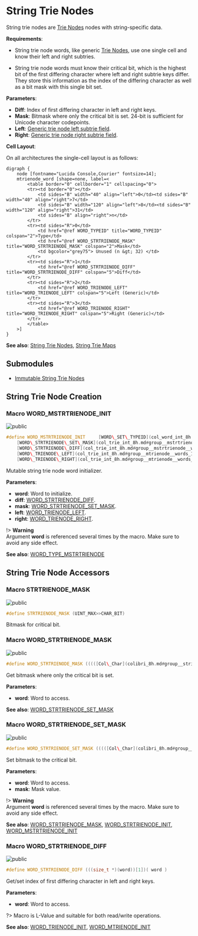 <a id="group__mstrtrienode__words"></a>
# String Trie Nodes



String trie nodes are [Trie Nodes](group__mtrienode__words.md#group__mtrienode__words) nodes with string-specific data.






**Requirements**:


* String trie node words, like generic [Trie Nodes](group__mtrienode__words.md#group__mtrienode__words), use one single cell and know their left and right subtries.

* String trie node words must know their critical bit, which is the highest bit of the first differing character where left and right subtrie keys differ. They store this information as the index of the differing character as well as a bit mask with this single bit set.


**Parameters**:

* **Diff**: Index of first differing character in left and right keys.
* **Mask**: Bitmask where only the critical bit is set. 24-bit is sufficient for Unicode character codepoints.
* **Left**: [Generic trie node left subtrie field](col_trie_int_8h.md#group__mtrienode__words_1ga96a098f14e33a0759a9962e567084a0a).
* **Right**: [Generic trie node right subtrie field](col_trie_int_8h.md#group__mtrienode__words_1gaf58f69b75b276cb0b1dbdc54e94e31ad).


**Cell Layout**:

On all architectures the single-cell layout is as follows:


    digraph {
        node [fontname="Lucida Console,Courier" fontsize=14];
        mtrienode_word [shape=none, label=<
            <table border="0" cellborder="1" cellspacing="0">
            <tr><td border="0"></td>
                <td sides="B" width="40" align="left">0</td><td sides="B" width="40" align="right">7</td>
                <td sides="B" width="120" align="left">8</td><td sides="B" width="120" align="right">31</td>
                <td sides="B" align="right">n</td>
            </tr>
            <tr><td sides="R">0</td>
                <td href="@ref WORD_TYPEID" title="WORD_TYPEID" colspan="2">Type</td>
                <td href="@ref WORD_STRTRIENODE_MASK" title="WORD_STRTRIENODE_MASK" colspan="2">Mask</td>
                <td bgcolor="grey75"> Unused (n &gt; 32) </td>
            </tr>
            <tr><td sides="R">1</td>
                <td href="@ref WORD_STRTRIENODE_DIFF" title="WORD_STRTRIENODE_DIFF" colspan="5">Diff</td>
            </tr>
            <tr><td sides="R">2</td>
                <td href="@ref WORD_TRIENODE_LEFT" title="WORD_TRIENODE_LEFT" colspan="5">Left (Generic)</td>
            </tr>
            <tr><td sides="R">3</td>
                <td href="@ref WORD_TRIENODE_RIGHT" title="WORD_TRIENODE_RIGHT" colspan="5">Right (Generic)</td>
            </tr>
            </table>
        >]
    }
    









**See also**: [String Trie Nodes](group__mstrtrienode__words.md#group__mstrtrienode__words), [String Trie Maps](group__strtriemap__words.md#group__strtriemap__words)

## Submodules

* [Immutable String Trie Nodes](group__strtrienode__words.md#group__strtrienode__words)

## String Trie Node Creation

<a id="group__mstrtrienode__words_1gadb6e244e2369d6711272317f897e0418"></a>
### Macro WORD\_MSTRTRIENODE\_INIT

![][public]

```cpp
#define WORD_MSTRTRIENODE_INIT     [WORD\_SET\_TYPEID](col_word_int_8h.md#group__predefined__words_1ga52822cf424704829e60b112fe03614b6)((word), [WORD\_TYPE\_MSTRTRIENODE](col_word_int_8h.md#group__words_1ga82e8b6ff4abcd49f5ffa67cc45b17358)); \
    [WORD\_STRTRIENODE\_SET\_MASK](col_trie_int_8h.md#group__mstrtrienode__words_1ga8a91d66561940fb9ee33506dec11f4b8)((word), (mask)); \
    [WORD\_STRTRIENODE\_DIFF](col_trie_int_8h.md#group__mstrtrienode__words_1ga0b7f928792baf650225912ff4f126815)(word) = (diff); \
    [WORD\_TRIENODE\_LEFT](col_trie_int_8h.md#group__mtrienode__words_1ga96a098f14e33a0759a9962e567084a0a)(word) = (left); \
    [WORD\_TRIENODE\_RIGHT](col_trie_int_8h.md#group__mtrienode__words_1gaf58f69b75b276cb0b1dbdc54e94e31ad)(word) = (right);( word ,diff ,mask ,left ,right )
```

Mutable string trie node word initializer.

**Parameters**:

* **word**: Word to initialize.
* **diff**: [WORD\_STRTRIENODE\_DIFF](col_trie_int_8h.md#group__mstrtrienode__words_1ga0b7f928792baf650225912ff4f126815).
* **mask**: [WORD\_STRTRIENODE\_SET\_MASK](col_trie_int_8h.md#group__mstrtrienode__words_1ga8a91d66561940fb9ee33506dec11f4b8).
* **left**: [WORD\_TRIENODE\_LEFT](col_trie_int_8h.md#group__mtrienode__words_1ga96a098f14e33a0759a9962e567084a0a).
* **right**: [WORD\_TRIENODE\_RIGHT](col_trie_int_8h.md#group__mtrienode__words_1gaf58f69b75b276cb0b1dbdc54e94e31ad).


!> **Warning** \
Argument **word** is referenced several times by the macro. Make sure to avoid any side effect.



**See also**: [WORD\_TYPE\_MSTRTRIENODE](col_word_int_8h.md#group__words_1ga82e8b6ff4abcd49f5ffa67cc45b17358)



## String Trie Node Accessors

<a id="group__mstrtrienode__words_1gac85bca7104d1e247f4271262079067ce"></a>
### Macro STRTRIENODE\_MASK

![][public]

```cpp
#define STRTRIENODE_MASK (UINT_MAX>>CHAR_BIT)
```

Bitmask for critical bit.





<a id="group__mstrtrienode__words_1ga2b0f59fcf11f10eba52074596a0fd8c9"></a>
### Macro WORD\_STRTRIENODE\_MASK

![][public]

```cpp
#define WORD_STRTRIENODE_MASK (((([Col\_Char](colibri_8h.md#group__strings_1gab42ee0cd75b78280e412fa5bae5eb862) *)(word))[0])&[STRTRIENODE\_MASK](col_trie_int_8h.md#group__mstrtrienode__words_1gac85bca7104d1e247f4271262079067ce))( word )
```

Get bitmask where only the critical bit is set.

**Parameters**:

* **word**: Word to access.



**See also**: [WORD\_STRTRIENODE\_SET\_MASK](col_trie_int_8h.md#group__mstrtrienode__words_1ga8a91d66561940fb9ee33506dec11f4b8)



<a id="group__mstrtrienode__words_1ga8a91d66561940fb9ee33506dec11f4b8"></a>
### Macro WORD\_STRTRIENODE\_SET\_MASK

![][public]

```cpp
#define WORD_STRTRIENODE_SET_MASK (((([Col\_Char](colibri_8h.md#group__strings_1gab42ee0cd75b78280e412fa5bae5eb862) *)(word))[0])&=~[STRTRIENODE\_MASK](col_trie_int_8h.md#group__mstrtrienode__words_1gac85bca7104d1e247f4271262079067ce),((([Col\_Char](colibri_8h.md#group__strings_1gab42ee0cd75b78280e412fa5bae5eb862) *)(word))[0])|=((size)&[STRTRIENODE\_MASK](col_trie_int_8h.md#group__mstrtrienode__words_1gac85bca7104d1e247f4271262079067ce)))( word ,mask )
```

Set bitmask to the critical bit.

**Parameters**:

* **word**: Word to access.
* **mask**: Mask value.


!> **Warning** \
Argument **word** is referenced several times by the macro. Make sure to avoid any side effect.





**See also**: [WORD\_STRTRIENODE\_MASK](col_trie_int_8h.md#group__mstrtrienode__words_1ga2b0f59fcf11f10eba52074596a0fd8c9), [WORD\_STRTRIENODE\_INIT](col_trie_int_8h.md#group__strtrienode__words_1gaa99e32f6881a4f95c95f59d5cc1586db), [WORD\_MSTRTRIENODE\_INIT](col_trie_int_8h.md#group__mstrtrienode__words_1gadb6e244e2369d6711272317f897e0418)



<a id="group__mstrtrienode__words_1ga0b7f928792baf650225912ff4f126815"></a>
### Macro WORD\_STRTRIENODE\_DIFF

![][public]

```cpp
#define WORD_STRTRIENODE_DIFF (((size_t *)(word))[1])( word )
```

Get/set index of first differing character in left and right keys.

**Parameters**:

* **word**: Word to access.


?> Macro is L-Value and suitable for both read/write operations.




**See also**: [WORD\_TRIENODE\_INIT](col_trie_int_8h.md#group__trienode__words_1gaa2668e0b8ee0e48846bd5816f8b817d6), [WORD\_MTRIENODE\_INIT](col_trie_int_8h.md#group__mtrienode__words_1ga2824a0cd8faf2335bb228fdfd43be612)



[public]: https://img.shields.io/badge/-public-brightgreen (public)
[C++]: https://img.shields.io/badge/language-C%2B%2B-blue (C++)
[private]: https://img.shields.io/badge/-private-red (private)
[Markdown]: https://img.shields.io/badge/language-Markdown-blue (Markdown)
[static]: https://img.shields.io/badge/-static-lightgrey (static)